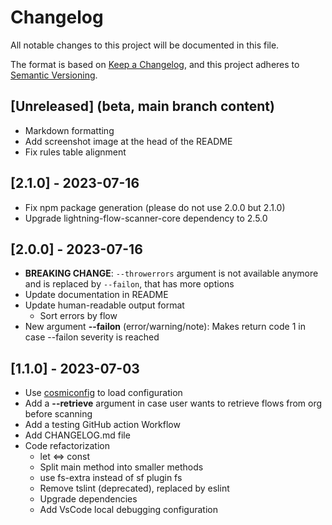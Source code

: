 # Changelog

All notable changes to this project will be documented in this file.

The format is based on [Keep a Changelog](https://keepachangelog.com/en/1.0.0/), and this project adheres to [Semantic Versioning](https://semver.org/spec/v2.0.0.html).

## [Unreleased] (beta, main branch content)

- Markdown formatting
- Add screenshot image at the head of the README
- Fix rules table alignment

## [2.1.0] - 2023-07-16

- Fix npm package generation (please do not use 2.0.0 but 2.1.0)
- Upgrade lightning-flow-scanner-core dependency to 2.5.0

## [2.0.0] - 2023-07-16

- **BREAKING CHANGE**: `--throwerrors` argument is not available anymore and is replaced by `--failon`, that has more options
- Update documentation in README
- Update human-readable output format
  - Sort errors by flow
- New argument **--failon** (error/warning/note): Makes return code 1 in case --failon severity is reached

## [1.1.0] - 2023-07-03

- Use [cosmiconfig](https://github.com/cosmiconfig/cosmiconfig) to load configuration
- Add a **--retrieve** argument in case user wants to retrieve flows from org before scanning
- Add a testing GitHub action Workflow 
- Add CHANGELOG.md file
- Code refactorization
  - let <=> const
  - Split main method into smaller methods
  - use fs-extra instead of sf plugin fs
  - Remove tslint (deprecated), replaced by eslint
  - Upgrade dependencies
  - Add VsCode local debugging configuration
